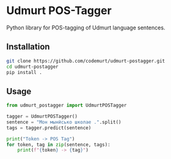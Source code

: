# Udmurt POS-Tagger

Python library for POS-tagging of Udmurt language sentences.

## Installation

```bash
git clone https://github.com/codemurt/udmurt-postagger.git
cd udmurt-postagger
pip install .
```

## Usage

```py
from udmurt_postagger import UdmurtPOSTagger

tagger = UdmurtPOSTagger()
sentence = "Мон мынӥсько школае .".split()
tags = tagger.predict(sentence)

print("Token -> POS Tag")
for token, tag in zip(sentence, tags):
    print(f"{token} -> {tag}")
```


